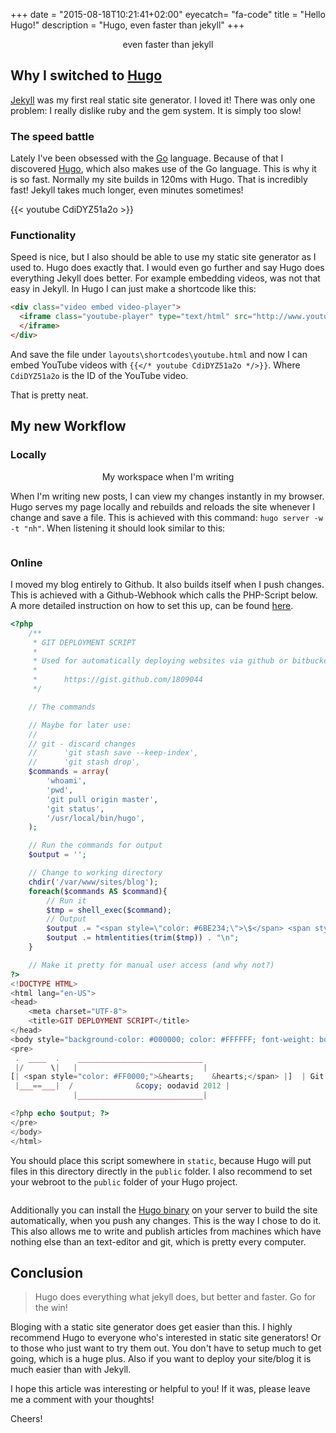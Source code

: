 +++
date = "2015-08-18T10:21:41+02:00"
eyecatch= "fa-code"
title = "Hello Hugo!"
description = "Hugo, even faster than jekyll"
+++

<center>
    <figure>
        <a href="/assets/images/2015-08-18/screen.png"><img src="/assets/images/2015-08-18/screen.png" alt=""></a>
        <figcaption>even faster than jekyll</figcaption>
    </figure>
</center>

## Why I switched to [Hugo][hugo]
[Jekyll][jekyll] was my first real static site generator. I loved it! There was only one problem: I really dislike ruby and the gem system. It is simply too slow!

### The speed battle
Lately I've been obsessed with the [Go](http://golang.org/) language. Because of that I discovered [Hugo][hugo], which also makes use of the Go language. This is why it is so fast. Normally my site builds in 120ms with Hugo. That is incredibly fast! Jekyll takes much longer, even minutes sometimes!

{{< youtube CdiDYZ51a2o >}}

### Functionality
Speed is nice, but I also should be able to use my static site generator as I used to. Hugo does exactly that. I would even go further and say Hugo does everything Jekyll does better. For example embedding videos, was not that easy in Jekyll. In Hugo I can just make a shortcode like this:

``` html
<div class="video embed video-player">
  <iframe class="youtube-player" type="text/html" src="http://www.youtube.com/embed/{{ index .Params 0 }}" allowfullscreen frameborder="0">
  </iframe>
</div>
```
And save the file under `layouts\shortcodes\youtube.html` and now I can embed YouTube videos with `{{</* youtube CdiDYZ51a2o */>}}`. Where `CdiDYZ51a2o` is the ID of the YouTube video.

That is pretty neat.

## My new Workflow
### Locally
<center>
    <figure>
        <a href="/assets/images/2015-08-18/screen2.png"><img src="/assets/images/2015-08-18/screen2.png" alt=""></a>
        <figcaption>My workspace when I'm writing</figcaption>
    </figure>
</center>

When I'm writing new posts, I can view my changes instantly in my browser. Hugo serves my page locally and rebuilds and reloads the site whenever I change and save a file. This is achieved with this command: `hugo server -w -t "nh"`. When listening it should look similar to this:

<center>
    <figure>
        <a href="/assets/images/2015-08-18/screen3.png"><img src="/assets/images/2015-08-18/screen3.png" alt=""></a>
    </figure>
</center>

### Online
I moved my blog entirely to Github. It also builds itself when I push changes. This is achieved with a Github-Webhook which calls the PHP-Script below.
A more detailed instruction on how to set this up, can be found [here](https://gist.github.com/dud3/16a607ba730457b60cfb).

``` php
<?php
	/**
	 * GIT DEPLOYMENT SCRIPT
	 *
	 * Used for automatically deploying websites via github or bitbucket, more deets here:
	 *
	 *		https://gist.github.com/1809044
	 */

	// The commands

	// Maybe for later use:
	//
	// git - discard changes
	// 		'git stash save --keep-index',
	//	    'git stash drop',
	$commands = array(
		'whoami',
		'pwd',
		'git pull origin master',
		'git status',
		'/usr/local/bin/hugo',
	);

	// Run the commands for output
	$output = '';

	// Change to working directory
	chdir('/var/www/sites/blog');
	foreach($commands AS $command){
		// Run it
		$tmp = shell_exec($command);
		// Output
		$output .= "<span style=\"color: #6BE234;\">\$</span> <span style=\"color: #729FCF;\">{$command}\n</span>";
		$output .= htmlentities(trim($tmp)) . "\n";
	}

	// Make it pretty for manual user access (and why not?)
?>
<!DOCTYPE HTML>
<html lang="en-US">
<head>
	<meta charset="UTF-8">
	<title>GIT DEPLOYMENT SCRIPT</title>
</head>
<body style="background-color: #000000; color: #FFFFFF; font-weight: bold; padding: 0 10px;">
<pre>
 .  ____  .    ____________________________
 |/      \|   |                            |
[| <span style="color: #FF0000;">&hearts;    &hearts;</span> |]  | Git Deployment Script v0.1 |
 |___==___|  /              &copy; oodavid 2012 |
              |____________________________|

<?php echo $output; ?>
</pre>
</body>
</html>
```

You should place this script somewhere in `static`, because Hugo will put files in this directory directly in the `public` folder.
I also recommend to set your webroot to the `public` folder of your Hugo project.

<center>
    <figure>
        <a href="/assets/images/2015-08-18/screen4.png"><img src="/assets/images/2015-08-18/screen4.png" alt=""></a>
    </figure>
</center>

Additionally you can install the [Hugo binary](https://github.com/spf13/hugo/releases) on your server to build the site automatically, when you push any changes.
This is the way I chose to do it.
This also allows me to write and publish articles from machines which have nothing else than an text-editor and git, which is pretty every computer.


## Conclusion
<blockquote>
Hugo does everything what jekyll does, but better and faster. Go for the win!
</blockquote>

Bloging with a static site generator does get easier than this. I highly recommend Hugo to everyone who's interested in static site generators! Or to those who just want to try them out.
You don't have to setup much to get going, which is a huge plus. Also if you want to deploy your site/blog it is much easier than with Jekyll.

I hope this article was interesting or helpful to you! If it was, please leave me a comment with your thoughts!

Cheers!


[jekyll]: http://jekyllrb.com/
[hugo]: http://gohugo.io/
